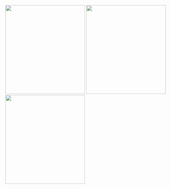 
<img src="https://i.pinimg.com/originals/ca/a2/4e/caa24ef9fd5581e70ffaa71d0a4d46f6.gif"
style="width:250px;height:280px;">
<img src="https://i.pinimg.com/originals/a0/dc/5f/a0dc5f8fc33cd8fd01d26c8f203d0b1c.gif"
style="width:250px;height:280px;">
<img src="https://i.pinimg.com/originals/d7/f7/b4/d7f7b412e83188359a9e40dbebfbce3d.gif"
style="width:250px;height:280px;scaleX(-1);">


<!--
**oFlik/oFlik** is a ✨ _special_ ✨ repository because its `README.md` (this file) appears on your GitHub profile.

Here are some ideas to get you started:

- 🔭 I’m currently working on ...
- 🌱 I’m currently learning ...
- 👯 I’m looking to collaborate on ...
- 🤔 I’m looking for help with ...
- 💬 Ask me about ...
- 📫 How to reach me: ...
- 😄 Pronouns: ...
- ⚡ Fun fact: ...
-->
